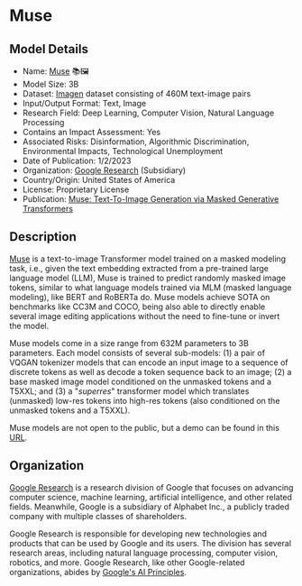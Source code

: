 # Muse

## Model Details

- Name: [Muse](https://muse-model.github.io/) 📚🖼️
- Model Size: 3B
- Dataset: [Imagen](https://imagen.research.google/) dataset consisting of 460M text-image pairs
- Input/Output Format: Text, Image
- Research Field: Deep Learning, Computer Vision, Natural Language Processing
- Contains an Impact Assessment: Yes
- Associated Risks: Disinformation, Algorithmic Discrimination, Environmental Impacts, Technological Unemployment
- Date of Publication: 1/2/2023
- Organization: [Google Research](https://research.google/) (Subsidiary)
- Country/Origin: United States of America
- License: Proprietary License
- Publication: [Muse: Text-To-Image Generation via Masked Generative Transformers](https://arxiv.org/abs/2301.00704)

## Description

[Muse](https://muse-model.github.io/) is a text-to-image Transformer model trained on a masked modeling task, i.e., given the text embedding extracted from a pre-trained large language model (LLM), Muse is trained to predict randomly masked image tokens, similar to what language models trained via MLM (masked language modeling), like BERT and RoBERTa do. Muse models achieve SOTA on benchmarks like CC3M and COCO, being also able to directly enable several image editing applications without the need to fine-tune or invert the model.

Muse models come in a size range from 632M parameters to 3B parameters. Each model consists of several sub-models: (1) a pair of VQGAN tokenizer models that can encode an input image to a sequence of discrete tokens as well as decode a token sequence back to an image; (2) a base masked image model conditioned on the unmasked tokens and a T5XXL; and (3) a "_superres_" transformer model which translates (unmasked) low-res tokens into high-res tokens (also conditioned on the unmasked tokens and a T5XXL).

Muse models are not open to the public, but a demo can be found in this [URL](https://muse-model.github.io/).

## Organization

[Google Research](https://research.google/) is a research division of Google that focuses on advancing computer science, machine learning, artificial intelligence, and other related fields. Meanwhile, Google is a subsidiary of Alphabet Inc., a publicly traded company with multiple classes of shareholders.  
  
Google Research is responsible for developing new technologies and products that can be used by Google and its users. The division has several research areas, including natural language processing, computer vision, robotics, and more. Google Research, like other Google-related organizations, abides by [Google's AI Principles](https://ai.google/responsibility/principles/).
